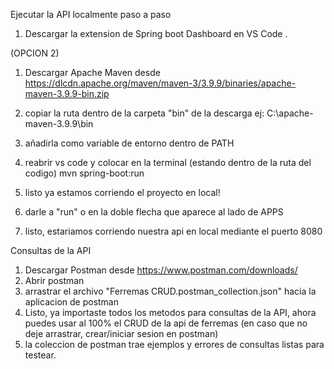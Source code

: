 Ejecutar la API localmente paso a paso

1. Descargar la extension de Spring boot Dashboard en VS Code .

(OPCION 2)
1. Descargar Apache Maven desde https://dlcdn.apache.org/maven/maven-3/3.9.9/binaries/apache-maven-3.9.9-bin.zip
2. copiar la ruta dentro de la carpeta "bin" de la descarga ej: C:\apache-maven-3.9.9\bin
3. añadirla como variable de entorno dentro de PATH
4. reabrir vs code y colocar en la terminal (estando dentro de la ruta del codigo) mvn spring-boot:run
5. listo ya estamos corriendo el proyecto en local!

2. darle a "run" o en la doble flecha que aparece al lado de APPS
3. listo, estariamos corriendo nuestra api en local mediante el puerto 8080

Consultas de la API

1. Descargar Postman desde https://www.postman.com/downloads/
2. Abrir postman
3. arrastrar el archivo "Ferremas CRUD.postman_collection.json" hacia la aplicacion de postman
4. Listo, ya importaste todos los metodos para consultas de la API, ahora puedes usar al 100% el CRUD de la api de ferremas (en caso que no deje arrastrar, crear/iniciar sesion en postman)
5. la coleccion de postman trae ejemplos y errores de consultas listas para testear.

